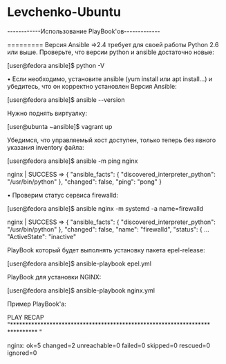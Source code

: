 # Levchenko-Ubuntu
------------Использование PlayBook'ов-------------

========= Версия Ansible =>2.4 требует для своей работы Python 2.6 или выше. Проверьте, что версии python и ansible достаточно новые:

[user@fedora ansible]$ python -V

• Если необходимо, установите ansible (yum install или apt install...) и убедитесь, что он корректно установлен Версия Ansible:

[user@fedora ansible]$ ansible --version

Нужно поднять виртуалку:

[user@ubunta ~ansible]$ vagrant up

Убедимся, что управляемый хост доступен, только теперь без явного указания inventory файла:

[user@fedora ansible]$ ansible -m ping nginx

nginx | SUCCESS => { "ansible_facts": { "discovered_interpreter_python": "/usr/bin/python" }, "changed": false, "ping": "pong" }

• Проверим статус сервиса firewalld:

[user@fedora ansible]$ ansible nginx -m systemd -a name=firewalld

nginx | SUCCESS => { "ansible_facts": { "discovered_interpreter_python": "/usr/bin/python" }, "changed": false, "name": "firewalld", "status": { ... "ActiveState": "inactive"

PlayBook который будет выполнять установку пакета epel-release:

[user@fedora ansible]$ ansible-playbook epel.yml

PlayBook для установки NGINX:

[user@fedora ansible]$ ansible-playbook nginx.yml

Пример PlayBook'a:

PLAY RECAP "****************************************************************** ********** "

nginx: ok=5 changed=2 unreachable=0 failed=0 skipped=0 rescued=0 ignored=0

